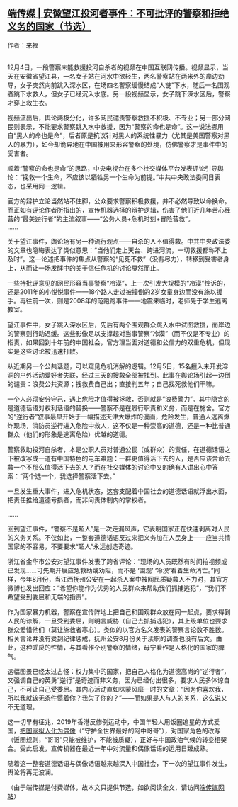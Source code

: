 <!--1607665349000-->
[端传媒 | 安徽望江投河者事件：不可批评的警察和拒绝义务的国家（节选）](https://chinadigitaltimes.net/chinese/2020/12/%e7%ab%af%e4%bc%a0%e5%aa%92-%e5%ae%89%e5%be%bd%e6%9c%9b%e6%b1%9f%e6%8a%95%e6%b2%b3%e8%80%85%e4%ba%8b%e4%bb%b6%ef%bc%9a%e4%b8%8d%e5%8f%af%e6%89%b9%e8%af%84%e7%9a%84%e8%ad%a6%e5%af%9f%e5%92%8c/)
------

<div style="text-align:left;margin-bottom:30px;">作者：来福</div><p>12月4日，一段警察未能救援投河自杀者的视频在中国互联网传播。视频显示，当天在安徽省望江县，一名女子站在河水中欲轻生，两名警察站在两米外的岸边劝导，女子突然向前跳入深水区，在场四名警察缓慢结成“人链”下水，随后一名围观者跳下水救人，但女子已经沉入水底。另一段视频显示，女子跳下深水区后，警察才穿上救生衣。</p><p>视频流出后，舆论两极分化，许多网民谴责警察救援不积极、不专业；另一部分网民则表示，不能要求警察跳入水中救援，因为“警察的命也是命”。这一说法挪用自“黑人的命也是命”，后者原是抗议针对黑人的系统性暴力（尤其是美国警察对黑人的暴力），如今却诡异地在中国被用来形容警察的处境，仿佛警察才是事件中的受害者。</p><p>顺着“警察的命也是命”的思路，中央电视台在多个社交媒体平台发表评论引导舆论：“挽救一个生命，不应该以牺牲另一个生命为前提。”中共中央政法委同日表态，也采用同一逻辑。</p><p>官方的辩护立论当然站不住脚，公众要求警察积极救援，并不必然导致以命换命。而正如<a href="https://mp.weixin.qq.com/s/JTbN-_bBToXjVqkOXR62dw">有评论作者所指出的</a>，宣传机器选择的辩护逻辑，伤害了他们近几年苦心经营的“最美逆行者”的主流叙事——“公务人员+危机时刻+冒险营救”。<br>……</p><p>关于望江事件，舆论场有另一种流行观点——自杀的人不值得救。中共中央政法委的文章也隐晦表达了类似意思：“当他们走上天台、跨进河流，一切救援都称不上及时”。这一论述把事件的焦点从警察的“见死不救”（没有尽力），转移到受害者身上，从而让一场发酵中的关于信任危机的讨论戛然而止。</p><p>一些持批评意见的网民形容当事警察“冷漠”，上一次引发大规模的“冷漠”控诉的，还是2011年的小悦悦事件——18个路人走过被撞倒的2岁女童身边而没有施以援手。再往前一次，则是2008年的范跑跑事件——地震来临时，老师先于学生逃离教室。</p><p>望江事件中，女子跳入深水区后，先后有两个围观群众跳入水中试图救援，而岸边的警察则行动迟缓。这些影像足以支撑起对当事警察“冷漠”（而不仅是不专业）的指责，如果回到十年前的中国社会，官方理当面对道德和公信力的双重危机，但现实是这些讨论被迅速打散。</p><p>从近期另一个公共话题，可以窥见危机消解的逻辑。12月5日，15名擅入未开发溶洞的户外活动爱好者失联，经过三天的搜救全部被找到。此事在舆论场引起一边倒的谴责：浪费公共资源；搜救费自己出；直接判五年；自己找死救他们干嘛。</p><p>一个人必须安分守己，遇上危险才值得被拯救，否则就是“浪费警力”。其中隐含的是道德话语对权利话语的替换——警察不是在履行职责和义务，而是在施舍。官方的“逆行者”叙事最早开始于一幅描述天津大爆炸的漫画，危险发生，普通人逃离爆炸现场，消防员逆行进入危险中救人，这不仅是一种崇高的道德，还是一种比普通群众（他们的形象是逃离危险）优越的道德。</p><p>警察救助投河自杀者，本是公职人员对普通公民（或群众）的责任，在道德话语之下被改写成一道有中国特色的电车难题：一群更值得活下去的人，是否应该舍命去救一个不那么值得活下去的人？而在社交媒体的讨论中又的确有人讲出心中答案：“两个选一个，我选择警察活下去。”</p><p>一旦发生重大事件，进入危机状态，这套支配着中国社会的道德话语就浮出水面，把责任推给道德亏损者，而非问责体制内的掌权者。</p><p>……</p><p>回到望江事件，“警察不是超人”是一次走漏风声，它表明国家正在快速剥离对人民的义务关系。不仅如此，一整套道德话语反过来把义务加在人民身上——应当共情国家的不容易，不要要求“超人”永远创造奇迹。</p><p>浙江省金华市公安对望江事件发表了跨省评论：“现场的人员既然有时间拍视频或已发现……可先期开展应急救助或劝阻，而不是 ‘围观’ ‘冷漠’看着生命消亡。”同样，今年8月份，当江西抚州公安在一起杀人案中被网民质疑救人不力时，其官方微博也发出回应：“希望你能作为优秀的人民群众来帮助我们抓捕逃犯”，“我们不希望受到委屈和无端的指责”。</p><p>作为国家暴力机器，警察在宣传阵地上把自己和围观群众放在同一起点，要求得到人民的谅解，一旦受到委屈，则明言威胁（自己去抓捕逃犯），其上级单位也要求群众爱惜他们（莫让施救者寒心）。类似的以官方名义发表的警察言论数不胜数。相关言论并没有受到纪律惩戒，抚州公安8月份关于渎职的调查也没有后文。由此，这种乖戾的性情，与其看作个别警察的情绪，毋宁看作是人格化的国家的脾气。</p><p>这幅图景已经太过古怪：权力集中的国家，把自己人格化为道德高尚的“逆行者”，又强调自己的英勇“逆行”是奇迹而非义务，因为已经付出很多，要求人民多体谅自己，不可让自己受委屈。其内心活动直如咪蒙风靡一时的文章：“因为你喜欢我，所以我就该无条件惯着你？我欠了你的？”——而如果是人与人的关系，这么说又不无道理。</p><p>这一切早有征兆，2019年香港反修例运动中，中国年轻人用饭圈追星的方式爱国，<a href="https://theinitium.com/article/20190826-opinion-china-idol-narrative-nationalism/">把国家拟人化为偶像</a>（“守护全世界最好的阿中哥哥”），对国家角色的改写（饭圈规则，“哥哥”只能被维护，不能被质疑），正好与中国政治气候的转变相契合。受此启发，宣传机器在最近一年中对流量和偶像话语的运用日臻成熟。</p><p>随着这一整套道德话语与偶像话语越来越深入中国社会，下一次的望江事件发生，舆论将再无波澜。</p><p>（由于端传媒是付费媒体，故本文只提供节选，如欲阅读全文，请访问<a href="https://theinitium.com/article/20201211-opinion-china-police-lives-matter/" title="端传媒网站">端传媒网站</a>）</p>
